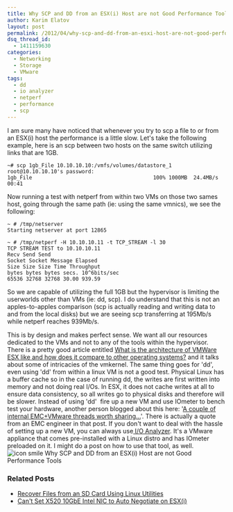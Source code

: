 ```yaml
---
title: Why SCP and DD from an ESX(i) Host are not Good Performance Tools
author: Karim Elatov
layout: post
permalink: /2012/04/why-scp-and-dd-from-an-esxi-host-are-not-good-performance-tools/
dsq_thread_id:
  - 1411159630
categories:
  - Networking
  - Storage
  - VMware
tags:
  - dd
  - io analyzer
  - netperf
  - performance
  - scp
---
```

I am sure many have noticed that whenever you try to scp a file to or from an ESX(i) host the performance is a little slow. Let's take the following example, here is an scp between two hosts on the same switch utilizing links that are 1GB.

	~# scp 1gb_File 10.10.10.10:/vmfs/volumes/datastore_1
	root@10.10.10.10's password:
	1gb_File                                       100% 1000MB  24.4MB/s   00:41

Now running a test with netperf from within two VMs on those two sames host, going through the same path (ie: using the same vmnics), we see the following:

	  
	~ # /tmp/netserver  
	Starting netserver at port 12865
	
	~ # /tmp/netperf -H 10.10.10.11 -t TCP_STREAM -l 30  
	TCP STREAM TEST to 10.10.10.11  
	Recv Send Send  
	Socket Socket Message Elapsed  
	Size Size Size Time Throughput  
	bytes bytes bytes secs. 10^6bits/sec  
	65536 32768 32768 30.00 939.59  
	

So we are capable of utilizing the full 1GB but the hypervisor is limiting the userworlds other than VMs (ie: dd, scp). I do understand that this is not an apples-to-apples comparison (scp is actually reading and writing data to and from the local disks) but we are seeing scp transferring at 195Mb/s while netperf reaches 939Mb/s.

This is by design and makes perfect sense. We want all our resources dedicated to the VMs and not to any of the tools within the hypervisor. There is a pretty good article entitled <a href="http://www.quora.com/What-is-the-architecture-of-VMWare-ESX-like-and-how-does-it-compare-to-other-operating-systems" onclick="javascript:_gaq.push(['_trackEvent','outbound-article','http://www.quora.com/What-is-the-architecture-of-VMWare-ESX-like-and-how-does-it-compare-to-other-operating-systems']);">What is the architecture of VMWare ESX like and how does it compare to other operating systems?</a> and it talks about some of intricacies of the vmkernel. The same thing goes for 'dd', even using 'dd' from within a linux VM is not a good test. Physical Linux has a buffer cache so in the case of running dd, the writes are first written into memory and not doing real I/Os. In ESX, it does not cache writes at all to ensure data consistency, so all writes go to physical disks and therefore will be slower. Instead of using 'dd'  fire up a new VM and use IOmeter to bench test your hardware, another person blogged about this here: '<a href="http://virtualgeek.typepad.com/virtual_geek/2012/03/a-couple-of-internal-emcvmware-threads-worth-sharing.html" onclick="javascript:_gaq.push(['_trackEvent','outbound-article','http://virtualgeek.typepad.com/virtual_geek/2012/03/a-couple-of-internal-emcvmware-threads-worth-sharing.html']);">A couple of internal EMC+VMware threads worth sharing…</a>'. There is actually a quote from an EMC engineer in that post. If you don't want to deal with the hassle of setting up a new VM, you can always use<a href="http://labs.vmware.com/flings/io-analyzer" onclick="javascript:_gaq.push(['_trackEvent','outbound-article','http://labs.vmware.com/flings/io-analyzer']);"> I/O Analyzer</a>. It's a VMware appliance that comes pre-installed with a Linux distro and has IOmeter preloaded on it. I might do a post on how to use that tool, as well. <img src="http://virtuallyhyper.com/wp-includes/images/smilies/icon_smile.gif" alt="icon smile Why SCP and DD from an ESX(i) Host are not Good Performance Tools" class="wp-smiley" title="Why SCP and DD from an ESX(i) Host are not Good Performance Tools" /> 

<div class="SPOSTARBUST-Related-Posts">
  <H3>
    Related Posts
  </H3>
  
  <ul class="entry-meta">
    <li class="SPOSTARBUST-Related-Post">
      <a title="Recover Files from an SD Card Using Linux Utilities" href="http://virtuallyhyper.com/2012/11/recover-files-from-an-sd-card-using-linux-utilities/" onclick="javascript:_gaq.push(['_trackEvent','outbound-article','http://virtuallyhyper.com/2012/11/recover-files-from-an-sd-card-using-linux-utilities/']);" rel="bookmark">Recover Files from an SD Card Using Linux Utilities</a>
    </li>
    <li class="SPOSTARBUST-Related-Post">
      <a title="Can't Set X520 10GbE Intel NIC to Auto Negotiate on ESX(i)" href="http://virtuallyhyper.com/2012/10/cant-set-x520-10gbe-intel-nic-to-auto-negotiate-on-esxi/" onclick="javascript:_gaq.push(['_trackEvent','outbound-article','http://virtuallyhyper.com/2012/10/cant-set-x520-10gbe-intel-nic-to-auto-negotiate-on-esxi/']);" rel="bookmark">Can't Set X520 10GbE Intel NIC to Auto Negotiate on ESX(i)</a>
    </li>
  </ul>
</div>

